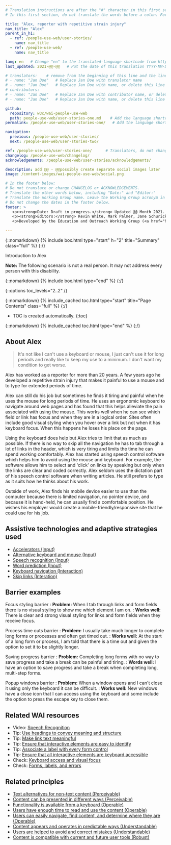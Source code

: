 ```yaml
---
# Translation instructions are after the "#" character in this first section. They are comments that do not show up in the web page. You do not need to translate the instructions after #.
# In this first section, do not translate the words before a colon. For example, do not translate "title:". Do translate the text after "title:".

title: "Alex, reporter with repetitive strain injury"
nav_title: "Alex"
parent_in_h1:
  - ref: /people-use-web/user-stories/
    name: nav_title
  - ref: /people-use-web/
    name: nav_title

lang: en   # Change "en" to the translated-language shortcode from https://www.iana.org/assignments/language-subtag-registry/language-subtag-registry
last_updated: 2021-@@-@@   # Put the date of this translation YYYY-MM-DD (with month in the middle)

# translators:    # remove from the beginning of this line and the lines below: "# " (the hash sign and the space)
# - name: "Jan Doe"   # Replace Jan Doe with translator name
# - name: "Jan Doe"   # Replace Jan Doe with name, or delete this line if not multiple translators
# contributors:
# - name: "Jan Doe"   # Replace Jan Doe with contributor name, or delete this line if none
# - name: "Jan Doe"   # Replace Jan Doe with name, or delete this line if not multiple contributors

github:
  repository: w3c/wai-people-use-web
  path: people-use-web/user-stories-one.md    # Add the language shortcode to the middle of the filename, for example: people-use-web/user-stories-one.fr.md
permalink: /people-use-web/user-stories-one/   # Add the language shortcode to the end, with no slash at end, for example: /people-use-web/user-stories-one/fr

navigation:
  previous: /people-use-web/user-stories/
  next: /people-use-web/user-stories-two/

ref: /people-use-web/user-stories-one/      # Translators, do not change this
changelog: /people-use-web/changelog/
acknowledgements: /people-use-web/user-stories/acknowledgements/

description: add @@ - @@possibly create separate social images later
image: /content-images/wai-people-use-web/social.png

# In the footer below:
# Do not translate or change CHANGELOG or ACKNOWLEDGEMENTS.
# Translate the other words below, including "Date:" and "Editor:"
# Translate the Working Group name. Leave the Working Group acronym in English.
# Do not change the dates in the footer below.
footer: >
   <p><strong>Date: Draft in progress.</strong> Updated @@ Month 2021. First published Month 20@@. CHANGELOG.</p>
   <p><strong>Editors:</strong> Kevin White, Mark Palmer, Jane Schurick, and <a href="https://www.w3.org/People/shadi/">Shadi Abou_Zahra</a>.  <strong>Contributors:</strong> @@name, @@name, and <a href="https://www.w3.org/groups/wg/eowg/participants">participants of EOWG</a>. ACKNOWLEDGEMENTS lists past editors and additional contributors.</p>
   <p>Developed by the Education and Outreach Working Group (<a href="http://www.w3.org/WAI/EO/">EOWG</a>). Previously developed with the <a href="https://www.w3.org/WAI/EO/2008/wai-age-tf">WAI-AGE Task Force</a>, with support of the <a href="https://www.w3.org/WAI/WAI-AGE/">WAI-AGE Project</a>.</p>

---
```


{::nomarkdown}
{% include box.html type="start" h="2" title="Summary" class="full" %}
{:/}

Introduction to Alex

**Note:** The following scenario is not a real person. It may not address every person with this disability.

{::nomarkdown}
{% include box.html type="end" %}
{:/}


{::options toc_levels="2..2" /}

{::nomarkdown}
{% include_cached toc.html type="start" title="Page Contents" class="full" %}
{:/}

-   TOC is created automatically.
{:toc}

{::nomarkdown}
{% include_cached toc.html type="end" %}
{:/}

## About Alex

> It's not like I can't use a keyboard or mouse, I just can't use it for long periods and really like to keep my use to a minimum. I don't want my condition to get worse.

Alex has worked as a reporter for more than 20 years. A few years ago he developed a repetitive strain injury that makes it painful to use a mouse and to type for extended periods of time.

Alex can still do his job but sometimes he finds it tiring and painful when he uses the mouse for long periods of time. He uses an ergonomic keyboard to navigate around web pages and has found that this helps alleviate the pain associated with using the mouse. This works well when he can see which field or link has focus and when they are in a logical order. Sites often include good visual styling when you hover over a link but not when it has keyboard focus. When this happens he loses his place on the page.

Using the keyboard does help but Alex tries to limit that as much as possible. If there is no way to skip all the navigation he has to tab through a lot of links in the header, which is very tiring and limits the time he can spend working comfortably. Alex has started using speech control software which helps him to avoid using the mouse and keyboard. For example, the software allows him to select and 'click' on links by speaking but only when the links are clear and coded correctly. Alex seldom uses the dictation part of his speech control software when writing articles. He still prefers to type as it suits how he thinks about his work.

Outside of work, Alex finds his mobile device easier to use than the computer because there is limited navigation, no pointer device, and because it is hand-held, he can usually find a comfortable position. He wishes his employer would create a mobile-friendly/responsive site that he could use for his job.

## Assistive technologies and adaptive strategies used

* [Accelerators (Input)](/people-use-web/tools-techniques-input/#accelerators)
* [Alternative keyboard and mouse (Input)](/people-use-web/tools-techniques-input/#input)
* [Speech recognition (Input)](/people-use-web/tools-techniques-input/#speech)
* [Word prediction (Input)](/people-use-web/tools-techniques-input/#prediction)
* [Keyboard navigation (Interaction)](/people-use-web/tools-techniques-navigation/#keyboard)
* [Skip links (Interation)](/people-use-web/tools-techniques-navigation/#skip)

## Barrier examples

Focus styling barrier
: **Problem:** When I tab through links and form fields there is no visual styling to show me which element I am on.
: **Works well:** There is clear and strong visual styling for links and form fields when they receive focus.

Process time outs barrier
: **Problem:** I usually take much longer to complete long forms or processes and often get timed out.
: **Works well:** At the start of a long form or process, I am told that there is a time out and given the option to set it to be slightly longer.

Saving progress barrier
: **Problem:** Completing long forms with no way to save progress and take a break can be painful and tiring.
: **Words well:** I have an option to save progress and take a break when completing long, multi-step forms.

Popup windows barrier
: **Problem:** When a window opens and I can't close it using only the keyboard it can be difficult.
: **Works well:** New windows have a close icon that I can access using the keyboard and some include the option to press the escape key to close them.

## Related WAI resources

* Video: [Speech Recognition](https://www.w3.org/WAI/perspective-videos/voice/)
* Tip: [Use headings to convey meaning and structure](https://www.w3.org/WAI/tips/writing/#use-headings-to-convey-meaning-and-structure)
* Tip: [Make link text meaningful](https://www.w3.org/WAI/tips/writing/#make-link-text-meaningful)
* Tip: [Ensure that interactive elements are easy to identify](https://www.w3.org/WAI/tips/designing/#ensure-that-interactive-elements-are-easy-to-identify)
* Tip: [Associate a label with every form control](https://www.w3.org/WAI/tips/developing/#associate-a-label-with-every-form-control)
* Tip: [Ensure that all interactive elements are keyboard accessible](https://www.w3.org/WAI/tips/developing/#ensure-that-all-interactive-elements-are-keyboard-accessible)
* Check: [Keyboard access and visual focus](https://www.w3.org/WAI/test-evaluate/preliminary/#interaction)
* Check: [Forms, labels, and errors](https://www.w3.org/WAI/test-evaluate/preliminary/#forms)

## Related principles

* [Text alternatives for non-text content (Perceivable)](https://www.w3.org/WAI/fundamentals/accessibility-principles/#alternatives)
* [Content can be presented in different ways (Perceivable)](https://www.w3.org/WAI/fundamentals/accessibility-principles/#adaptable)
* [Functionality is available from a keyboard (Operable)](https://www.w3.org/WAI/fundamentals/accessibility-principles/#keyboard)
* [Users have enough time to read and use the content (Operable)](https://www.w3.org/WAI/fundamentals/accessibility-principles/#time)
* [Users can easily navigate, find content, and determine where they are (Operable)](https://www.w3.org/WAI/fundamentals/accessibility-principles/#navigable)
* [Content appears and operates in predictable ways (Understandable)](https://www.w3.org/WAI/fundamentals/accessibility-principles/#predictable)
* [Users are helped to avoid and correct mistakes (Understandable)](https://www.w3.org/WAI/fundamentals/accessibility-principles/#tolerant)
* [Content is compatible with current and future user tools (Robust)](https://www.w3.org/WAI/fundamentals/accessibility-principles/#compatible)
